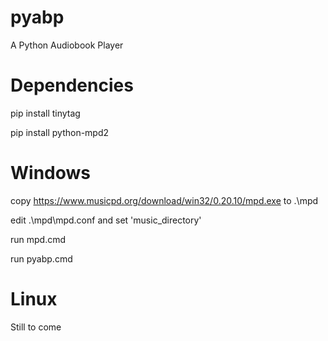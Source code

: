 # pyabp

A Python Audiobook Player

# Dependencies

pip install tinytag

pip install python-mpd2

# Windows

copy https://www.musicpd.org/download/win32/0.20.10/mpd.exe to .\mpd

edit .\mpd\mpd.conf and set 'music_directory'

run mpd.cmd

run pyabp.cmd

# Linux

Still to come